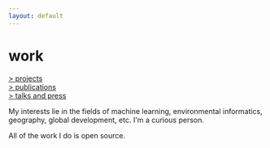 ```yaml
---
layout: default
---
```


# work

[> projects](projects) <br/>
[> publications](publications) <br/>
[> talks and press](talks-press) <br/>

My interests lie in the fields of machine learning, environmental informatics, geography, global development, etc. I'm a curious person.

All of the work I do is open source.

<!-- I am currently working on a global COVID-19 dataset, helping produce charts like the one below. -->

<!-- Find my published articles on
[google scholar](https://scholar.google.es/citations?user=5KPcE6QAAAAJ&hl=en), and at my [blog](https://medium.com/@lucasrg). -->

<!-- <iframe src="https://ourworldindata.org/grapher/covid-vaccination-doses-per-capita?tab=map&country=Low+income~High+income~Upper+middle+income~Lower+middle+income" loading="lazy" style="width: 100%; height: 600px; border: 0px none;"></iframe> -->
